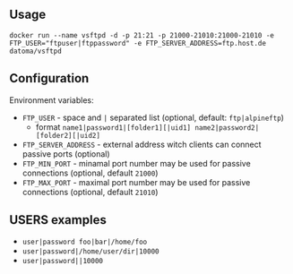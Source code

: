## Usage
    docker run --name vsftpd -d -p 21:21 -p 21000-21010:21000-21010 -e FTP_USER="ftpuser|ftppassword" -e FTP_SERVER_ADDRESS=ftp.host.de datoma/vsftpd

## Configuration

Environment variables:
- `FTP_USER` - space and `|` separated list (optional, default: `ftp|alpineftp`)
  - format `name1|password1|[folder1][|uid1] name2|password2|[folder2][|uid2]`
- `FTP_SERVER_ADDRESS` - external address witch clients can connect passive ports (optional)
- `FTP_MIN_PORT` - minamal port number may be used for passive connections (optional, default `21000`)
- `FTP_MAX_PORT` - maximal port number may be used for passive connections (optional, default `21010`)

## USERS examples

- `user|password foo|bar|/home/foo`
- `user|password|/home/user/dir|10000`
- `user|password||10000`

